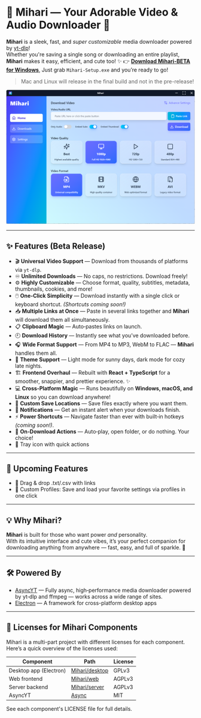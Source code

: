 # 🌸 Mihari — Your Adorable Video & Audio Downloader 💖

**Mihari** is a sleek, fast, and _super customizable_ media downloader powered by [yt-dlp](https://github.com/yt-dlp/yt-dlp)!  
Whether you're saving a single song or downloading an entire playlist, **Mihari** makes it easy, efficient, and cute too! ✨
👉 **[Download Mihari-BETA for Windows](https://github.com/mahirox36/Mihari/releases/latest)**, Just grab `Mihari-Setup.exe` and you’re ready to go!

> Mac and Linux will release in the final build and not in the pre-release!

![Mihari Screenshot](assets/app.png)

---

## ✨ Features (Beta Release)

- 🎬 **Universal Video Support** — Download from thousands of platforms via `yt-dlp`.
- ♾️ **Unlimited Downloads** — No caps, no restrictions. Download freely!
- ⚙️ **Highly Customizable** — Choose format, quality, subtitles, metadata, thumbnails, cookies, and more!
- 🖱️ **One‑Click Simplicity** — Download instantly with a single click or keyboard shortcut. _(Shortcuts coming soon!)_
- 📥 **Multiple Links at Once** — Paste in several links together and **Mihari** will download them all simultaneously.
- 📋 **Clipboard Magic** — Auto‑pastes links on launch.
- 🕘 **Download History** — Instantly see what you’ve downloaded before.
- 🎧 **Wide Format Support** — From MP4 to MP3, WebM to FLAC — **Mihari** handles them all.
- 🌙 **Theme Support** — Light mode for sunny days, dark mode for cozy late nights.
- 🏗️ **Frontend Overhaul** — Rebuilt with **React + TypeScript** for a smoother, snappier, and prettier experience. ✨
- 💻 **Cross‑Platform Magic** — Runs beautifully on **Windows, macOS, and Linux** so you can download anywhere!
- 📁 **Custom Save Locations** — Save files exactly where you want them.
- 🔔 **Notifications** — Get an instant alert when your downloads finish.
- ⚡ **Power Shortcuts** — Navigate faster than ever with built‑in hotkeys _(coming soon!)_.
- 📂 **On‑Download Actions** — Auto‑play, open folder, or do nothing. Your choice!
- 🍥 Tray icon with quick actions

---

## 🌸 Upcoming Features

- 📂 Drag & drop .txt/.csv with links
- 👤 Custom Profiles: Save and load your favorite settings via profiles in one click
---

## 💡 Why Mihari?

**Mihari** is built for those who want power _and_ personality.  
With its intuitive interface and cute vibes, it’s your perfect companion for downloading anything from anywhere — fast, easy, and full of sparkle. 🌟

---

## 🛠️ Powered By

- [AsyncYT](https://github.com/mahirox36/asyncyt) — Fully async, high‑performance media downloader powered by yt‑dlp and ffmpeg — works across a wide range of sites.
- [Electron](https://www.electronjs.org/) — A framework for cross-platform desktop apps

---

## 💖 Licenses for Mihari Components

Mihari is a multi-part project with different licenses for each component.  
Here’s a quick overview of the licenses used:

| Component              | Path                                                                    | License |
| ---------------------- | ----------------------------------------------------------------------- | ------- |
| Desktop app (Electron) | [Mihari/desktop](https://github.com/mahirox36/Mihari/tree/main/desktop) | GPLv3   |
| Web frontend           | [Mihari/web](https://github.com/mahirox36/Mihari/tree/main/web)         | AGPLv3  |
| Server backend         | [Mihari/server](https://github.com/mahirox36/Mihari/tree/main/server)   | AGPLv3  |
| AsyncYT                | [Async](https://github.com/mahirox36/AsyncYT)                           | MIT     |

See each component's LICENSE file for full details.
